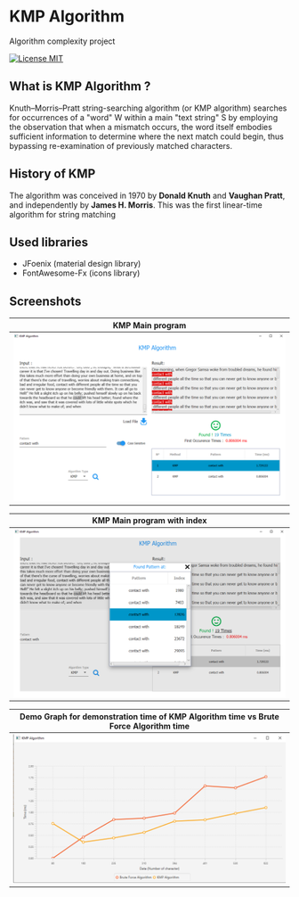 # KMP Algorithm
Algorithm complexity project

[![License MIT](https://img.shields.io/badge/license-MIT-blue.svg)](https://github.com/HouariZegai/MasterPracticalWork/blob/master/LICENSE)

## What is KMP Algorithm ?
Knuth–Morris–Pratt string-searching algorithm (or KMP algorithm) searches for occurrences of a "word" W within a main "text string" S by employing the observation that when a mismatch occurs, the word itself embodies sufficient information to determine where the next match could begin, thus bypassing re-examination of previously matched characters. 

## History of KMP
The algorithm was conceived in 1970 by <b>Donald Knuth</b> and <b>Vaughan Pratt</b>, and independently by <b>James H. Morris</b>. This was the first linear-time algorithm for string matching

## Used libraries
* JFoenix (material design library)
* FontAwesome-Fx (icons library)

## Screenshots
| KMP Main program  |
| ------------------ |
| ![image KMP App](screenshot/kmp_image.PNG) |

| KMP Main program with index |
| ------------------ |
| ![image KMP App + index](screenshot/kmp_image_with_index.PNG) |

| Demo Graph for demonstration time of KMP Algorithm time vs Brute Force Algorithm time |
| ------------------ |
| ![image Graph Test KMP](screenshot/graphTimesOfAlgos.PNG) |
